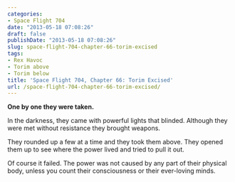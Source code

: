 ```yaml
---
categories:
- Space Flight 704
date: "2013-05-18 07:08:26"
draft: false
publishDate: "2013-05-18 07:08:26"
slug: space-flight-704-chapter-66-torim-excised
tags:
- Rex Havoc
- Torim above
- Torim below
title: 'Space Flight 704, Chapter 66: Torim Excised'
url: /space-flight-704-chapter-66-torim-excised/
---
```

**One by one they were taken.**

In the darkness, they came with powerful lights that blinded. Although
they were met without resistance they brought weapons.

They rounded up a few at a time and they took them above. They opened
them up to see where the power lived and tried to pull it out.

Of course it failed. The power was not caused by any part of their
physical body, unless you count their consciousness or their ever-loving
minds.